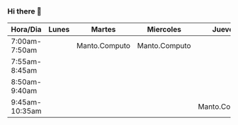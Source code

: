 ### Hi there 👋

<!--
**nt-vaykuz/nt-vaykuz** is a ✨ _special_ ✨ repository because its `README.md` (this file) appears on your GitHub profile.

Here are some ideas to get you started:

- 🔭 I’m currently working on ...
- 🌱 I’m currently learning ...
- 👯 I’m looking to collaborate on ...
- 🤔 I’m looking for help with ...
- 💬 Ask me about ...
- 📫 How to reach me: ...
- 😄 Pronouns: ...
- ⚡ Fun fact: ...
-->
| Hora/Dia        | Lunes | Martes        | Miercoles     | Jueves        | Viernes       |
|-----------------|-------|---------------|---------------|---------------|---------------|
| 7:00am- 7:50am  |       | Manto.Computo | Manto.Computo |               | Manto.Computo |
| 7:55am- 8:45am  |       |               |               |               |               |
| 8:50am- 9:40am  |       |               |               |               |               |
| 9:45am- 10:35am |       |               |               | Manto.Computo |               |
